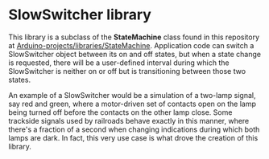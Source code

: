 # SlowSwitcher library

This library is a subclass of the __StateMachine__ class found in this repository at [Arduino-projects/libraries/StateMachine](https://github.com/twrackers/Arduino-projects/tree/master/libraries/StateMachine).  Application code can switch a SlowSwitcher object between its on and off states, but when a state change is requested, there will be a user-defined interval during which the SlowSwitcher is neither on or off but is transitioning between those two states.

An example of a SlowSwitcher would be a simulation of a two-lamp signal, say red and green, where a motor-driven set of contacts open on the lamp being turned off before the contacts on the other lamp close.  Some trackside signals used by railroads behave exactly in this manner, where there's a fraction of a second when changing indications during which both lamps are dark.  In fact, this very use case is what drove the creation of this library.
